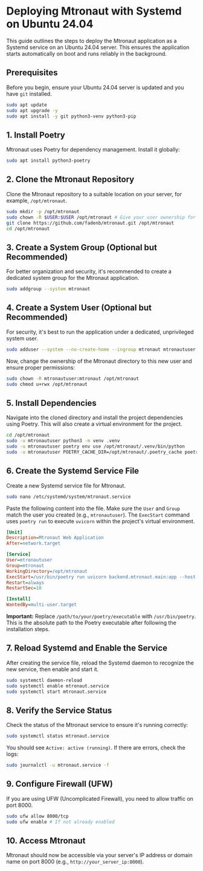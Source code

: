 # Deploying Mtronaut with Systemd on Ubuntu 24.04

This guide outlines the steps to deploy the Mtronaut application as a Systemd service on an Ubuntu 24.04 server. This ensures the application starts automatically on boot and runs reliably in the background.

## Prerequisites

Before you begin, ensure your Ubuntu 24.04 server is updated and you have `git` installed.

```bash
sudo apt update
sudo apt upgrade -y
sudo apt install -y git python3-venv python3-pip
```

## 1. Install Poetry

Mtronaut uses Poetry for dependency management. Install it globally:

```bash
sudo apt install python3-poetry
```

## 2. Clone the Mtronaut Repository

Clone the Mtronaut repository to a suitable location on your server, for example, `/opt/mtronaut`.

```bash
sudo mkdir -p /opt/mtronaut
sudo chown -R $USER:$USER /opt/mtronaut # Give your user ownership for setup
git clone https://github.com/fadenb/mtronaut.git /opt/mtronaut
cd /opt/mtronaut
```

## 3. Create a System Group (Optional but Recommended)

For better organization and security, it's recommended to create a dedicated system group for the Mtronaut application.

```bash
sudo addgroup --system mtronaut
```

## 4. Create a System User (Optional but Recommended)

For security, it's best to run the application under a dedicated, unprivileged system user.

```bash
sudo adduser --system --no-create-home --ingroup mtronaut mtronautuser
```

Now, change the ownership of the Mtronaut directory to this new user and ensure proper permissions:

```bash
sudo chown -R mtronautuser:mtronaut /opt/mtronaut
sudo chmod u+rwx /opt/mtronaut
```

## 5. Install Dependencies

Navigate into the cloned directory and install the project dependencies using Poetry. This will also create a virtual environment for the project.

```bash
cd /opt/mtronaut
sudo -u mtronautuser python3 -m venv .venv
sudo -u mtronautuser poetry env use /opt/mtronaut/.venv/bin/python
sudo -u mtronautuser POETRY_CACHE_DIR=/opt/mtronaut/.poetry_cache poetry install --without dev
```

## 6. Create the Systemd Service File

Create a new Systemd service file for Mtronaut.

```bash
sudo nano /etc/systemd/system/mtronaut.service
```

Paste the following content into the file. Make sure the `User` and `Group` match the user you created (e.g., `mtronautuser`). The `ExecStart` command uses `poetry run` to execute `uvicorn` within the project's virtual environment.

```ini
[Unit]
Description=Mtronaut Web Application
After=network.target

[Service]
User=mtronautuser
Group=mtronaut
WorkingDirectory=/opt/mtronaut
ExecStart=/usr/bin/poetry run uvicorn backend.mtronaut.main:app --host 0.0.0.0 --port 8000
Restart=always
RestartSec=10

[Install]
WantedBy=multi-user.target
```

**Important:** Replace `/path/to/your/poetry/executable` with `/usr/bin/poetry`. This is the absolute path to the Poetry executable after following the installation steps.

## 7. Reload Systemd and Enable the Service

After creating the service file, reload the Systemd daemon to recognize the new service, then enable and start it.

```bash
sudo systemctl daemon-reload
sudo systemctl enable mtronaut.service
sudo systemctl start mtronaut.service
```

## 8. Verify the Service Status

Check the status of the Mtronaut service to ensure it's running correctly:

```bash
sudo systemctl status mtronaut.service
```

You should see `Active: active (running)`. If there are errors, check the logs:

```bash
sudo journalctl -u mtronaut.service -f
```

## 9. Configure Firewall (UFW)

If you are using UFW (Uncomplicated Firewall), you need to allow traffic on port 8000.

```bash
sudo ufw allow 8000/tcp
sudo ufw enable # If not already enabled
```

## 10. Access Mtronaut

Mtronaut should now be accessible via your server's IP address or domain name on port 8000 (e.g., `http://your_server_ip:8000`).
